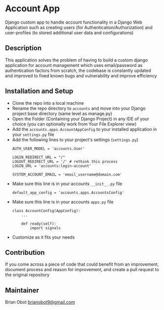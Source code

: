 # Account App 

Django custom app to handle account functionality in a Django Web Application such as creating users (for Authentication/Authorization) and user-profiles (to stored additional user data and configurations)

## Description 
This application solves the problem of having to build a custom django application for account management which uses email/password as authentication factors from scratch, the codebase is constantly updated and improved to fixed known bugs and vulnerability and improve efficiency

## Installation and Setup
- Clone the repo into a local machine 
- Rename the repo directory to `accounts` and move into your Django project base directory (same level as manage.py)
- Open the Folder (Containing your Django Project) in any IDE of your choice (you can optionally work from Your File Explorer view)
- Add the `accounts.apps.AccountAppConfig` to your installed application in your `settings.py` file 
- Add the following lines to your project's settings (`settings.py`)
    ```
    AUTH_USER_MODEL = 'accounts.User' 

    LOGIN_REDIRECT_URL = "/"
    LOGOUT_REDIRECT_URL = '/' # rethink this process 
    LOGIN_URL = 'accounts:login-account'

    SYSTEM_ACCOUNT_EMAIL = 'email_username@domain.com'
    ```
- Make sure this line is in your accounts `__init__.py` file 
    ```
    default_app_config = 'accounts.apps.AccountsConfig'
    ```
- Make sure this line is in your accounts `apps.py` file
    ```
    class AccountConfig(AppConfig):
        ...

        def ready(self):
            import signals
    ```
- Customize as it fits your needs


## Contribution
If you come across a piece of code that could benefit from an improvement, document process and reason for improvement,
and create a pull request to the original repository


## Maintainer
Brian Obot <brianobot9@gmail.com>
